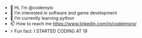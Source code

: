 - 👋 Hi, I’m @codemylo
- 👀 I’m interested in software and game development
- 🌱 I’m currently learning python
- 📫 How to reach me https://www.linkedin.com/in/codejmsrp/
- ⚡ Fun fact: I STARTED CODING AT 19

<!---
codemylo/codemylo is a ✨ special ✨ repository because its `README.md` (this file) appears on your GitHub profile.
You can click the Preview link to take a look at your changes.
--->
